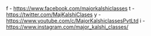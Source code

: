f - https://www.facebook.com/majorkalshiclasses
t - https://twitter.com/MajKalshiClases
y - https://www.youtube.com/c/MajorKalshiclassesPvtLtd
i - https://www.instagram.com/major_kalshi_classes/